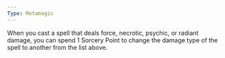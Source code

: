 ```yaml
---
Type: Metamagic
---
```

When you cast a spell that deals force, necrotic, psychic, or radiant damage, you can spend 1 Sorcery Point to change the damage type of the spell to another from the list above.